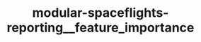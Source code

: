 ---
schema: default
title: modular-spaceflights-reporting__feature_importance
organization: ResponsibleAIML
notes: type = kedro_datasets.plotly.json_dataset
resources:
  - name: modular-spaceflights-reporting__feature_importance
    url: 'https://www.github.com/ResponsibleAIML/django-kedro/tree/main/kedro-projects/demo-project-kedro/data/08_reporting/feature_importance_plot.json'
    format: json
category:
  - 08-reporting
maintainer: 
maintainer_email: 
project:
  - modular-spaceflights
preview: |
  
---